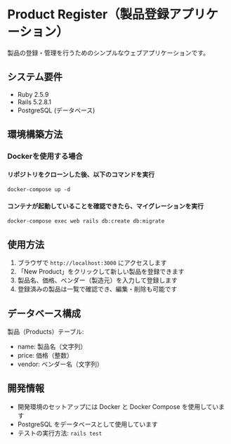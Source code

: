 # Product Register（製品登録アプリケーション）

製品の登録・管理を行うためのシンプルなウェブアプリケーションです。

## システム要件

* Ruby 2.5.9
* Rails 5.2.8.1
* PostgreSQL (データベース)

## 環境構築方法

### Dockerを使用する場合

#### リポジトリをクローンした後、以下のコマンドを実行
```
docker-compose up -d
```

#### コンテナが起動していることを確認できたら、マイグレーションを実行
```
docker-compose exec web rails db:create db:migrate
```


## 使用方法

1. ブラウザで `http://localhost:3000` にアクセスします
2. 「New Product」をクリックして新しい製品を登録できます
3. 製品名、価格、ベンダー（製造元）を入力して登録します
4. 登録済みの製品は一覧で確認でき、編集・削除も可能です

## データベース構成

製品（Products）テーブル:
* name: 製品名（文字列）
* price: 価格（整数）
* vendor: ベンダー名（文字列）

## 開発情報

* 開発環境のセットアップには Docker と Docker Compose を使用しています
* PostgreSQL をデータベースとして使用しています
* テストの実行方法: `rails test`

